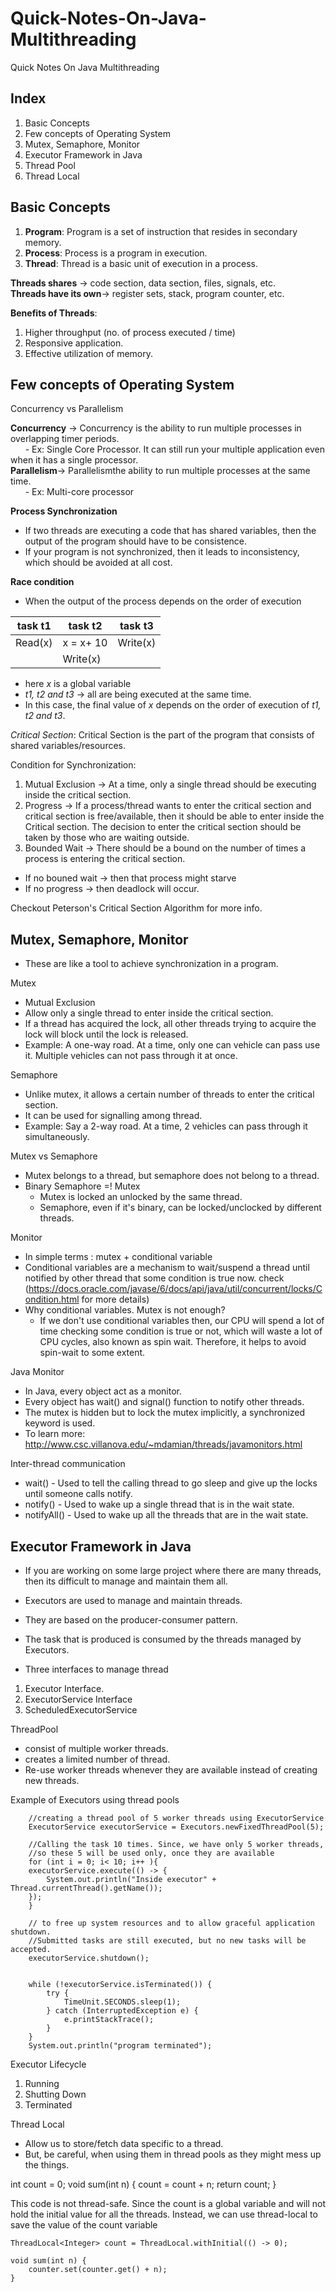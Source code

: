 # Quick-Notes-On-Java-Multithreading
Quick Notes On Java Multithreading

## Index
1. Basic Concepts
2. Few concepts of Operating System
2. Mutex, Semaphore, Monitor
3. Executor Framework in Java
6. Thread Pool
7. Thread Local

## Basic Concepts
1. **Program**: Program is a set of instruction that resides in secondary memory.
2. **Process**: Process is a program in execution.
3. **Thread**: Thread is a basic unit of execution in a process.

**Threads shares** -> code section, data section, files, signals, etc.  
**Threads have its own**-> register sets, stack, program counter, etc.

**Benefits of Threads**:
1. Higher throughput (no. of process executed / time)
2. Responsive application.
3. Effective utilization of memory.

## Few concepts of Operating System

Concurrency vs Parallelism

**Concurrency** ->  Concurrency is the ability to run multiple processes in overlapping timer periods.    
&nbsp;&nbsp;&nbsp;&nbsp;&nbsp;&nbsp;- Ex: Single Core Processor. It can still run your multiple application even when it has a single processor.  
**Parallelism**-> Parallelismthe ability to run multiple processes at the same time.  
&nbsp;&nbsp;&nbsp;&nbsp;&nbsp;&nbsp;- Ex: Multi-core processor
	
**Process Synchronization**
- If two threads are executing a code that has shared variables, then the output of the program should have to be consistence.
- If your program is not synchronized, then it leads to inconsistency, which should be avoided at all cost.

**Race condition**
 - When the output of the process depends on the order of execution

| task t1 | task t2   | task t3  |
|---------|-----------|----------|
| Read(x) | x = x+ 10 | Write(x) |
|         | Write(x)  |          |
			 
  - here *x* is a global variable
  - *t1, t2 and t3* -> all are being executed at the same time.
  - In this case, the final value of *x* depends on the order of execution of *t1, t2 and t3*.
  
*Critical Section*: Critical Section is the part of the program that consists of shared variables/resources.

Condition for Synchronization: 
1. Mutual Exclusion -> At a time, only a single thread should be executing inside the critical section.
2. Progress -> If a process/thread wants to enter the critical section and critical section is free/available, then it should be 
			   able to enter inside the Critical section.
			   The decision to enter the critical section should be taken by those who are waiting outside.
3. Bounded Wait -> There should be a bound on the number of times a process is entering the critical section.


* If no bouned wait -> then that process might starve
* If no progress ->  then deadlock will occur. 

Checkout Peterson's Critical Section Algorithm for more info.

## Mutex, Semaphore, Monitor
- These are like a tool to achieve synchronization in a program.

Mutex
- Mutual Exclusion
- Allow only a single thread to enter inside the critical section.
- If a thread has acquired the lock, all other threads trying to acquire the lock will block until the lock is released. 
- Example: A one-way road. At a time, only one can vehicle can pass use it. Multiple vehicles can not pass through it at once. 

Semaphore
- Unlike mutex, it allows a certain number of threads to enter the critical section.
- It can be used for signalling among thread.
- Example: Say a 2-way road. At a time, 2 vehicles can pass through it simultaneously.

Mutex vs Semaphore
- Mutex belongs to a thread, but semaphore does not belong to a thread.
- Binary Semaphore =!  Mutex
   - Mutex is locked an unlocked by the same thread.
   - Semaphore, even if it's binary, can be locked/unclocked by different threads.
   
Monitor
 - In simple terms : mutex + conditional variable
 - Conditional variables are a mechanism to wait/suspend a thread until notified by other thread that some condition is true now. check (https://docs.oracle.com/javase/6/docs/api/java/util/concurrent/locks/Condition.html for more details)
 - Why conditional variables. Mutex is not enough?
    - If we don't use conditional variables then, our CPU will spend a lot of time checking some condition is true or not, which will waste a lot of CPU cycles, also known as spin wait. Therefore, it helps to avoid spin-wait to some extent.

Java Monitor
 - In Java, every object act as a monitor. 
 - Every object has wait() and signal() function to notify other threads. 
 - The mutex is hidden but to lock the mutex implicitly, a synchronized keyword is used.
 - To learn more: http://www.csc.villanova.edu/~mdamian/threads/javamonitors.html
 
Inter-thread communication
- wait() - Used to tell the calling thread to go sleep and give up the locks until someone calls notify.
- notify() - Used to wake up a single thread that is in the wait state.
- notifyAll() - Used to wake up all the threads that are in the wait state.
	

## Executor Framework in Java
- If you are working on some large project where there are many threads, then its difficult to manage and maintain them all.
- Executors are used to manage and maintain threads.
- They are based on the producer-consumer pattern.
- The task that is produced is consumed by the threads managed by Executors.

- Three interfaces to manage thread
1. Executor Interface.
2. ExecutorService Interface
3. ScheduledExecutorService

ThreadPool
- consist of multiple worker threads.
- creates a limited number of thread.
- Re-use worker threads whenever they are available instead of creating new threads.

Example of Executors using thread pools

		//creating a thread pool of 5 worker threads using ExecutorService
		ExecutorService executorService = Executors.newFixedThreadPool(5);

		//Calling the task 10 times. Since, we have only 5 worker threads, 
		//so these 5 will be used only, once they are available
        for (int i = 0; i< 10; i++ ){
        executorService.execute(() -> {
            System.out.println("Inside executor" + Thread.currentThread().getName());
        });
        }

		// to free up system resources and to allow graceful application shutdown. 
		//Submitted tasks are still executed, but no new tasks will be accepted.
        executorService.shutdown();
		
		
        while (!executorService.isTerminated()) {
            try {
                TimeUnit.SECONDS.sleep(1);
            } catch (InterruptedException e) {
                e.printStackTrace();
            }
        }
        System.out.println("program terminated");
		

Executor Lifecycle
1. Running
2. Shutting Down
3. Terminated

Thread Local
- Allow us to store/fetch data specific to a thread.
- But, be careful, when using them in thread pools as they might mess up the things.


int count = 0;
void sum(int n) {
	count  = count + n;
	return count;
}

This code is not thread-safe. Since the count is a global variable and will not hold the initial value for all the threads.
Instead, we can use thread-local to save the value of the count variable

    ThreadLocal<Integer> count = ThreadLocal.withInitial(() -> 0);

    void sum(int n) {
        counter.set(counter.get() + n);
    }

